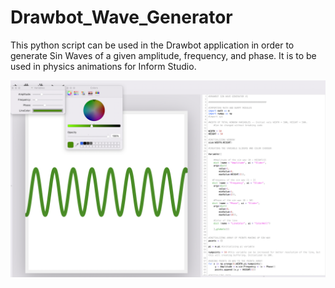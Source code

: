 # Drawbot_Wave_Generator

This python script can be used in the Drawbot application in order to generate Sin Waves of a given amplitude, frequency, and phase. It is to be used in physics animations for Inform Studio.

![App screenshot](https://github.com/aidank123/Drawbot_Wave_Generator/blob/main/drawbot_screenshot.png?raw=true)
